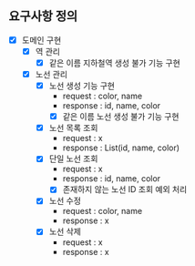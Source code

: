 ## 요구사항 정의
+ [x] 도메인 구현
    + [x] 역 관리
        + [x] 같은 이름 지하철역 생성 불가 기능 구현
    + [x] 노선 관리
        + [x] 노선 생성 기능 구현
            + request : color, name
            + response : id, name, color
            + [x] 같은 이름 노선 생성 불가 기능 구현 
        + [x] 노선 목록 조회 
            + request : x
            + response : List(id, name, color)
        + [x] 단일 노선 조회
            + request : x
            + response : id, name, color
            + [x] 존재하지 않는 노선 ID 조회 예외 처리 
        + [x] 노선 수정
            + request : color, name
            + response : x
        + [x] 노선 삭제
            + request : x
            + response : x
